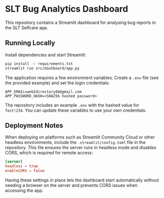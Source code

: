 # SLT Bug Analytics Dashboard

This repository contains a Streamlit dashboard for analysing bug reports in the SLT Selfcare app.

## Running Locally

Install dependencies and start Streamlit:

```bash
pip install -r requirements.txt
streamlit run src/dashboard/app.py
```

The application requires a few environment variables. Create a `.env` file (see
the provided example) and set the login credentials:

```env
APP_EMAIL=web2directory84@gmail.com
APP_PASSWORD_HASH=<SHA256 hashed password>
```

The repository includes an example `.env` with the hashed value for
`Test!234`. You can update these variables to use your own credentials.

## Deployment Notes

When deploying on platforms such as Streamlit Community Cloud or other headless environments, include the `.streamlit/config.toml` file in the repository. This file ensures the server runs in headless mode and disables CORS, which is required for remote access:

```toml
[server]
headless = true
enableCORS = false
```

Having these settings in place lets the dashboard start automatically without needing a browser on the server and prevents CORS issues when accessing the app.
